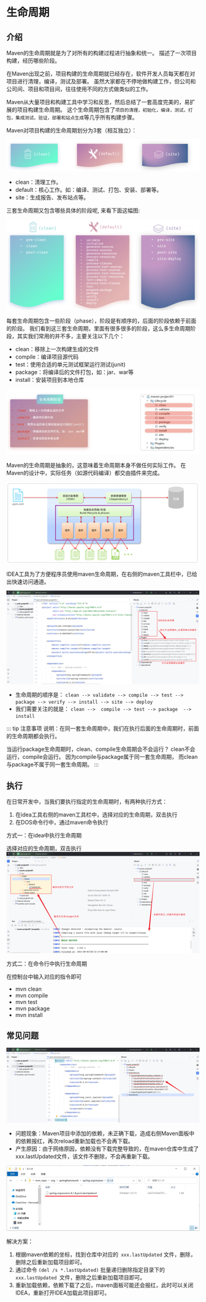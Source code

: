 # 生命周期

## 介绍

Maven的生命周期就是为了对所有的构建过程进行抽象和统一。 描述了一次项目构建，经历哪些阶段。

在Maven出现之前，项目构建的生命周期就已经存在，软件开发人员每天都在对项目进行清理，编译，测试及部署。
虽然大家都在不停地做构建工作，但公司和公司间、项目和项目间，往往使用不同的方式做类似的工作。

Maven从大量项目和构建工具中学习和反思，然后总结了一套高度完美的，易扩展的项目构建生命周期。
这个生命周期包含了`项目的清理，初始化，编译，测试，打包，集成测试，验证，部署和站点生成`等几乎所有构建步骤。

Maven对项目构建的生命周期划分为3套（相互独立）：

![LOGO](/public/image/javapublic/0d5ceadb-d6ea-42b7-a307-96fad149ca03.png)

- clean：清理工作。
- default：核心工作。如：编译、测试、打包、安装、部署等。
- site：生成报告、发布站点等。

三套生命周期又包含哪些具体的阶段呢, 来看下面这幅图:

![LOGO](/public/image/javapublic/eafe0d94-c9a1-410e-99d7-c75ca94235d4.png)


每套生命周期包含一些阶段（phase），阶段是有顺序的，后面的阶段依赖于前面的阶段。
我们看到这三套生命周期，里面有很多很多的阶段，这么多生命周期阶段，其实我们常用的并不多，主要关注以下几个：

- clean：移除上一次构建生成的文件
- compile：编译项目源代码
- test：使用合适的单元测试框架运行测试(junit)
- package：将编译后的文件打包，如：jar、war等
- install：安装项目到本地仓库

![LOGO](/public/image/javapublic/WX20250406-230256@2x.png)


Maven的生命周期是抽象的，这意味着生命周期本身不做任何实际工作。
在Maven的设计中，实际任务（如源代码编译）都交由插件来完成。

![LOGO](/public/image/javapublic/058689d8-2a17-4579-b056-607620fbca85.png)

IDEA工具为了方便程序员使用maven生命周期，在右侧的maven工具栏中，已给出快速访问通道。

![LOGO](/public/image/javapublic/27f4beb1-f757-42b0-a32e-29c9b32b5853.png)

- 生命周期的顺序是：
`clean --> validate --> compile --> test --> package --> verify --> install --> site --> deploy`
- 我们需要关注的就是：
`clean -->  compile --> test --> package  --> install`

::: tip 注意事项
说明：在同一套生命周期中，我们在执行后面的生命周期时，前面的生命周期都会执行。

当运行package生命周期时，clean、compile生命周期会不会运行？
clean不会运行，compile会运行。  因为compile与package属于同一套生命周期，
而clean与package不属于同一套生命周期。
:::

## 执行

在日常开发中，当我们要执行指定的生命周期时，有两种执行方式：
1. 在idea工具右侧的maven工具栏中，选择对应的生命周期，双击执行
2. 在DOS命令行中，通过maven命令执行


方式一：在idea中执行生命周期

选择对应的生命周期，双击执行
![LOGO](/public/image/javapublic/b56bd829-1be8-408b-9464-77afe8e7fe47.png)


方式二：在命令行中执行生命周期

在控制台中输入对应的指令即可

- mvn clean
- mvn compile
- mvn test
- mvn package
- mvn install 


## 常见问题

![LOGO](/public/image/javapublic/eac6b22e-feb8-4554-a624-cb0af866f401.png)

- 问题现象：Maven项目中添加的依赖，未正确下载，造成右侧Maven面板中的依赖报红，再次reload重新加载也不会再下载。
- 产生原因：由于网络原因，依赖没有下载完整导致的，在maven仓库中生成了xxx.lastUpdated文件，该文件不删除，不会再重新下载。


![LOGO](/public/image/javapublic/c5e70453-252c-4e93-8a20-956cd77c0576.png)

解决方案：
1. 根据maven依赖的坐标，找到仓库中对应的` xxx.lastUpdated` 文件，删除，删除之后重新加载项目即可。
2. 通过命令 `(del /s *.lastUpdated)` 批量递归删除指定目录下的 `xxx.lastUpdated `文件，删除之后重新加载项目即可。
3. 重新加载依赖，依赖下载了之后，maven面板可能还会报红，此时可以关闭IDEA，重新打开IDEA加载此项目即可。











